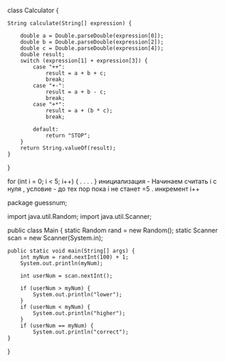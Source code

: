 class Calculator {

    String calculate(String[] expression) {

        double a = Double.parseDouble(expression[0]);
        double b = Double.parseDouble(expression[2]);
        double c = Double.parseDouble(expression[4]);
        double result;
        switch (expression[1] + expression[3]) {
            case "++":
                result = a + b + c;
                break;
            case "+-":
                result = a + b - c;
                break;
            case "+*":
                result = a + (b * c);
                break;

            default:
                return "STOP";
        }
        return String.valueOf(result);
    }

}



for (int i = 0; i < 5; i++) {
.
.
.
.
}
инициализация - Начинаем считать i с нуля , условие - до тех пор пока i не станет =5 . инкремент i++ 



package guessnum;

import java.util.Random;
import java.util.Scanner;

public class Main {
    static Random rand = new Random();
    static Scanner scan = new Scanner(System.in);

    public static void main(String[] args) {
        int myNum = rand.nextInt(100) + 1;
        System.out.println(myNum);

        int userNum = scan.nextInt();

        if (userNum > myNum) {
            System.out.println("lower");
        }
        if (userNum < myNum) {
            System.out.println("higher");
        }
        if (userNum == myNum) {
            System.out.println("correct");
    }
}

